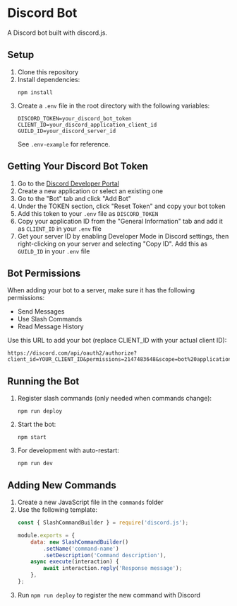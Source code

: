 # Discord Bot

A Discord bot built with discord.js.

## Setup

1. Clone this repository
2. Install dependencies:
   ```
   npm install
   ```
3. Create a `.env` file in the root directory with the following variables:
   ```
   DISCORD_TOKEN=your_discord_bot_token
   CLIENT_ID=your_discord_application_client_id
   GUILD_ID=your_discord_server_id
   ```
   See `.env-example` for reference.

## Getting Your Discord Bot Token

1. Go to the [Discord Developer Portal](https://discord.com/developers/applications)
2. Create a new application or select an existing one
3. Go to the "Bot" tab and click "Add Bot"
4. Under the TOKEN section, click "Reset Token" and copy your bot token
5. Add this token to your `.env` file as `DISCORD_TOKEN`
6. Copy your application ID from the "General Information" tab and add it as `CLIENT_ID` in your `.env` file
7. Get your server ID by enabling Developer Mode in Discord settings, then right-clicking on your server and selecting "Copy ID". Add this as `GUILD_ID` in your `.env` file

## Bot Permissions

When adding your bot to a server, make sure it has the following permissions:

- Send Messages
- Use Slash Commands
- Read Message History

Use this URL to add your bot (replace CLIENT_ID with your actual client ID):
```
https://discord.com/api/oauth2/authorize?client_id=YOUR_CLIENT_ID&permissions=2147483648&scope=bot%20applications.commands
```

## Running the Bot

1. Register slash commands (only needed when commands change):
   ```
   npm run deploy
   ```

2. Start the bot:
   ```
   npm start
   ```

3. For development with auto-restart:
   ```
   npm run dev
   ```

## Adding New Commands

1. Create a new JavaScript file in the `commands` folder
2. Use the following template:
   ```js
   const { SlashCommandBuilder } = require('discord.js');

   module.exports = {
       data: new SlashCommandBuilder()
           .setName('command-name')
           .setDescription('Command description'),
       async execute(interaction) {
           await interaction.reply('Response message');
       },
   };
   ```
3. Run `npm run deploy` to register the new command with Discord 